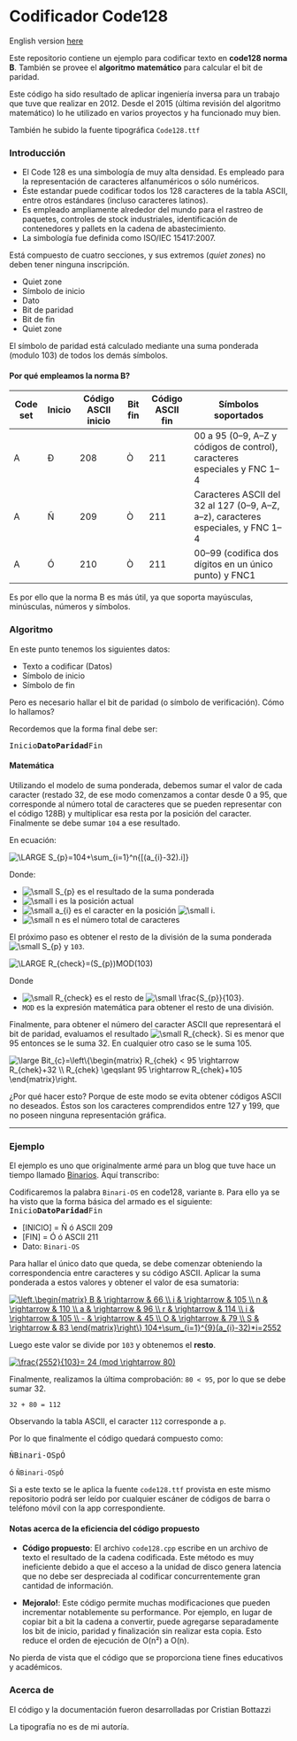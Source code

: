 # Codificador Code128

English version [here][link]

Este repositorio contiene un ejemplo para codificar texto en **code128 norma B**. También se provee el **algoritmo matemático** para calcular el bit de paridad.

Este código ha sido resultado de aplicar ingeniería inversa para un trabajo que tuve que realizar en 2012. Desde el 2015 (última revisión del algoritmo matemático) lo he utilizado en varios proyectos y ha funcionado muy bien.

También he subido la fuente tipográfica `Code128.ttf`


### Introducción


   * El Code 128 es una simbología de muy alta densidad. Es empleado para la representación de caracteres alfanuméricos o sólo numéricos.
   * Éste estandar puede codificar todos los 128 caracteres de la tabla ASCII, entre otros estándares (incluso caracteres latinos).
   * Es empleado ampliamente alrededor del mundo para el rastreo de paquetes, controles de stock industriales, identificación de contenedores y pallets en la cadena de abastecimiento.
   * La simbología fue definida como ISO/IEC 15417:2007.


Está compuesto de cuatro secciones, y sus extremos (*quiet zones*) no deben tener ninguna inscripción.

  *  Quiet zone
  *  Símbolo de inicio
  *  Dato
  *  Bit de paridad
  *  Bit de fin
  *  Quiet zone

El símbolo de paridad está calculado mediante una suma ponderada (modulo 103) de todos los demás símbolos.


#### Por qué empleamos la norma B?

| Code set | Inicio | Código ASCII inicio | Bit fin | Código ASCII fin | Símbolos soportados |
| ------ | ------ | ------ | ------ | ------ | ------ |
| A | Ð | 208 | Ò | 211 | 00 a 95 (0–9, A–Z y códigos de control), caracteres especiales y FNC 1–4 |
| A | Ñ | 209 | Ò | 211 | Caracteres ASCII del 32 al 127 (0–9, A–Z, a–z), caracteres especiales, y FNC 1–4 |
| A | Ó | 210 | Ò | 211 | 00–99 (codifica dos dígitos en un único punto) y FNC1 |

Es por ello que la norma B es más útil, ya que soporta mayúsculas, minúsculas, números y símbolos.


### Algoritmo

En este punto tenemos los siguientes datos:
 * Texto a codificar (Datos)
 * Símbolo de inicio
 * Símbolo de fin

Pero es necesario hallar el bit de paridad (o símbolo de verificación). Cómo lo hallamos?

Recordemos que la forma final debe ser:

<kbd>Inicio</kbd><kbd>**Dato**</kbd><kbd>**Paridad**</kbd><kbd>Fin</kbd>


#### Matemática
Utilizando el modelo de suma ponderada, debemos sumar el valor de cada caracter (restado 32, de ese modo comenzamos a contar desde 0 a 95, que corresponde al número total de caracteres que se pueden representar con el código 128B) y multiplicar esa resta por la posición del caracter. Finalmente se debe sumar `104` a ese resultado.

En ecuación:

<img src="https://latex.codecogs.com/gif.latex?\LARGE&space;S_{p}=104&plus;\sum_{i=1}^n{[(a_{i}-32).i]}" title="\LARGE S_{p}=104+\sum_{i=1}^n{[(a_{i}-32).i]}" />

Donde:

 * <img src="https://latex.codecogs.com/png.latex?\dpi{150}&space;\small&space;S_{p}" title="\small S_{p}" /> es el resultado de la suma ponderada
 * <img src="https://latex.codecogs.com/png.latex?\dpi{150}&space;\small&space;i" title="\small i" /> es la posición actual
 * <img src="https://latex.codecogs.com/png.latex?\dpi{150}&space;\small&space;a_{i}" title="\small a_{i}" /> es el caracter en la posición <img src="https://latex.codecogs.com/png.latex?\dpi{150}&space;\small&space;i" title="\small i" />.
 * <img src="https://latex.codecogs.com/png.latex?\dpi{150}&space;\small&space;n" title="\small n" /> es el número total de caracteres

El próximo paso es obtener el resto de la división de la suma ponderada <img src="https://latex.codecogs.com/png.latex?\dpi{150}&space;\small&space;S_{p}" title="\small S_{p}" /> y `103`.

<img src="https://latex.codecogs.com/png.latex?\dpi{150}&space;\small&space;R_{check}=(S_{p})MOD(103)" title="\LARGE R_{check}=(S_{p})MOD(103)" />

Donde

 * <img src="https://latex.codecogs.com/png.latex?\dpi{150}&space;\tiny&space;R_{check}" title="\small R_{check}" /> es el resto de <img src="https://latex.codecogs.com/png.latex?\dpi{150}&space;\tiny&space;\frac{S_{p}}{103}" title="\small \frac{S_{p}}{103}" />.
 * `MOD` es la expresión matemática para obtener el resto de una división.

Finalmente, para obtener el número del caracter ASCII que representará el bit de paridad, evaluamos el resultado <img src="https://latex.codecogs.com/png.latex?\dpi{150}&space;\small&space;R_{check}" title="\small R_{check}" />. Si es menor que 95 entonces se le suma 32. En cualquier otro caso se le suma 105.

<img src="https://latex.codecogs.com/png.latex?\dpi{150}&space;\large&space;Bit_{c}=\left\{\begin{matrix}&space;R_{chek}&space;<&space;95&space;\rightarrow&space;R_{chek}&plus;32&space;\\&space;R_{chek}&space;\geqslant&space;95&space;\rightarrow&space;R_{chek}&plus;105&space;\end{matrix}\right." title="\large Bit_{c}=\left\{\begin{matrix} R_{chek} < 95 \rightarrow R_{chek}+32 \\ R_{chek} \geqslant 95 \rightarrow R_{chek}+105 \end{matrix}\right." />

¿Por qué hacer esto? Porque de este modo se evita obtener códigos ASCII no deseados. Éstos son los caracteres comprendidos entre 127 y 199, que no poseen ninguna representación gráfica.

----

### Ejemplo

El ejemplo es uno que originalmente armé para un blog que tuve hace un tiempo llamado [Binarios][binarios]. Aquí transcribo:

Codificaremos la palabra `Binari-OS` en code128, variante `B`. Para ello ya se ha visto que la forma básica del armado es el siguiente:
<kbd>Inicio</kbd><kbd>**Dato**</kbd><kbd>**Paridad**</kbd><kbd>Fin</kbd>


   * [INICIO] = Ñ ó ASCII 209
   * [FIN] = Ó ó ASCII 211
   * Dato: `Binari-OS`

Para hallar el único dato que queda, se debe comenzar obteniendo la correspondencia entre caracteres y su código ASCII. Aplicar la suma ponderada a estos valores y obtener el valor de esa sumatoria:

<a href="https://www.codecogs.com/eqnedit.php?latex=\left.\begin{matrix}&space;B&space;&&space;\rightarrow&space;&&space;66&space;\\&space;i&space;&&space;\rightarrow&space;&&space;105&space;\\&space;n&space;&&space;\rightarrow&space;&&space;110&space;\\&space;a&space;&&space;\rightarrow&space;&&space;96&space;\\&space;r&space;&&space;\rightarrow&space;&&space;114&space;\\&space;i&space;&&space;\rightarrow&space;&&space;105&space;\\&space;-&space;&&space;\rightarrow&space;&&space;45&space;\\&space;O&space;&&space;\rightarrow&space;&&space;79&space;\\&space;S&space;&&space;\rightarrow&space;&&space;83&space;\end{matrix}\right\}&space;104&plus;\sum_{i=1}^{9}(a_{i}-32)*i=2552" target="_blank"><img src="https://latex.codecogs.com/gif.latex?\left.\begin{matrix}&space;B&space;&&space;\rightarrow&space;&&space;66&space;\\&space;i&space;&&space;\rightarrow&space;&&space;105&space;\\&space;n&space;&&space;\rightarrow&space;&&space;110&space;\\&space;a&space;&&space;\rightarrow&space;&&space;96&space;\\&space;r&space;&&space;\rightarrow&space;&&space;114&space;\\&space;i&space;&&space;\rightarrow&space;&&space;105&space;\\&space;-&space;&&space;\rightarrow&space;&&space;45&space;\\&space;O&space;&&space;\rightarrow&space;&&space;79&space;\\&space;S&space;&&space;\rightarrow&space;&&space;83&space;\end{matrix}\right\}&space;104&plus;\sum_{i=1}^{9}(a_{i}-32)*i=2552" title="\left.\begin{matrix} B & \rightarrow & 66 \\ i & \rightarrow & 105 \\ n & \rightarrow & 110 \\ a & \rightarrow & 96 \\ r & \rightarrow & 114 \\ i & \rightarrow & 105 \\ - & \rightarrow & 45 \\ O & \rightarrow & 79 \\ S & \rightarrow & 83 \end{matrix}\right\} 104+\sum_{i=1}^{9}(a_{i}-32)*i=2552" /></a>


Luego este valor se divide por `103` y obtenemos el **resto**.

<a href="https://www.codecogs.com/eqnedit.php?latex=\frac{2552}{103}=&space;24&space;(mod&space;\rightarrow&space;80)" target="_blank"><img src="https://latex.codecogs.com/gif.latex?\frac{2552}{103}=&space;24&space;(mod&space;\rightarrow&space;80)" title="\frac{2552}{103}= 24 (mod \rightarrow 80)" /></a>

Finalmente, realizamos la última comprobación:  `80 < 95`, por lo que se debe sumar 32.

`32 + 80 = 112`

Observando la tabla ASCII, el caracter `112` corresponde a `p`.

Por lo que finalmente el código quedará compuesto como:

<kbd>Ñ</kbd><kbd>Binari-OS</kbd><kbd>p</kbd><kbd>Ó</kbd>

ó `ÑBinari-OSpÓ`

Si a este texto se le aplica la fuente `code128.ttf` provista en este mismo repositorio podrá ser leído por cualquier escáner de códigos de barra o teléfono móvil con la app correspondiente.


#### Notas acerca de la eficiencia del código propuesto

 * **Código propuesto**: El archivo `code128.cpp` escribe en un archivo de texto el resultado de la cadena codificada. Este método es muy ineficiente debido a que el acceso a la unidad de disco genera latencia que no debe ser despreciada al codificar concurrentemente gran cantidad de información.

 * **Mejoralo!**: Este código permite muchas modificaciones que pueden incrementar notablemente su performance. Por ejemplo, en lugar de copiar bit a bit la cadena a convertir, puede agregarse separadamente los bit de inicio, paridad y finalización sin realizar esta copia. Esto reduce el orden de ejecución de O(n²) a O(n).

No pierda de vista que el código que se proporciona tiene fines educativos y académicos.


### Acerca de

El código y la documentación fueron desarrolladas por Cristian Bottazzi

La tipografía no es de mi autoría.

[//]: #References
[link]: <https://github.com/cristian1604/Code128/blob/master/README.md>
[binarios]: <https://web.archive.org/web/20140111080144/http://binari-os.com.ar:80/index.php/cs-computacion/122-generar-codigos-de-barra-con-el-estandar-code128>




